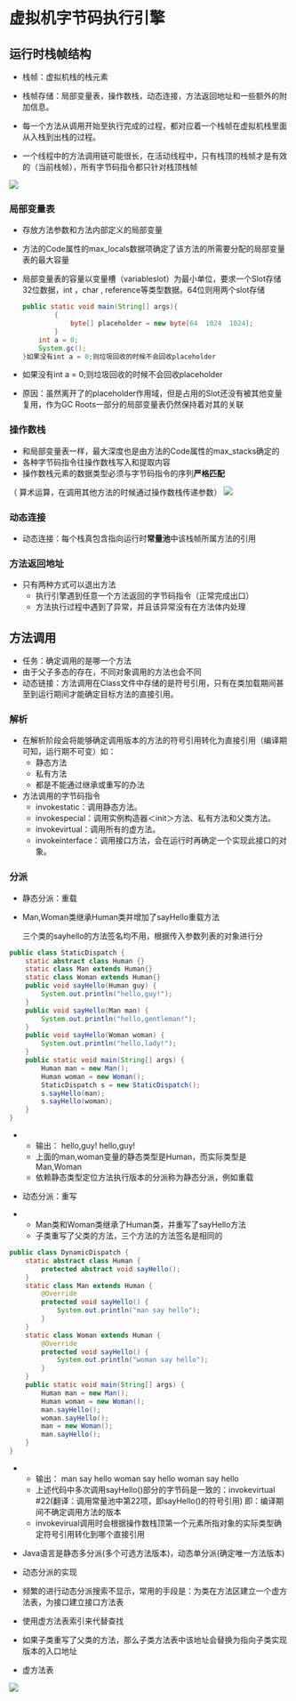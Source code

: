 # 虚拟机字节码执行引擎



## 运行时栈帧结构

* 栈帧：虚拟机栈的栈元素

* 栈帧存储：局部变量表，操作数栈，动态连接，方法返回地址和一些额外的附加信息。

* 每一个方法从调用开始至执行完成的过程，都对应着一个栈帧在虚拟机栈里面从入栈到出栈的过程。

* 一个线程中的方法调用链可能很长，在活动线程中，只有栈顶的栈帧才是有效的（当前栈帧），所有字节码指令都只针对栈顶栈帧

 ![](images/2021-04-20-17-12-49.png)
### 局部变量表

* 存放方法参数和方法内部定义的局部变量

* 方法的Code属性的max_locals数据项确定了该方法的所需要分配的局部变量表的最大容量

* 局部变量表的容量以变量槽（variableslot）为最小单位，要求一个Slot存储32位数据，int ，char , reference等类型数据。64位则用两个slot存储

  ```java
  public static void main(String[] args){
          {
              byte[] placeholder = new byte[64  1024  1024];
          }
      int a = 0;
      System.gc();
  }如果没有int a = 0;则垃圾回收的时候不会回收placeholder
  ```

* 如果没有int a = 0;则垃圾回收的时候不会回收placeholder

* 原因：虽然离开了的placeholder作用域，但是占用的Slot还没有被其他变量复用，作为GC Roots一部分的局部变量表仍然保持着对其的关联



### 操作数栈

* 和局部变量表一样，最大深度也是由方法的Code属性的max_stacks确定的
* 各种字节码指令往操作数栈写入和提取内容
* 操作数栈元素的数据类型必须与字节码指令的序列**严格匹配**

（ 算术运算，在调用其他方法的时候通过操作数栈传递参数）
![](images/2021-04-20-17-14-19.png)

### 动态连接

* 动态连接：每个栈真包含指向运行时**常量池**中该栈帧所属方法的引用



### 方法返回地址

* 只有两种方式可以退出方法
  * 执行引擎遇到任意一个方法返回的字节码指令（正常完成出口）
  * 方法执行过程中遇到了异常，并且该异常没有在方法体内处理



## 方法调用

* 任务：确定调用的是哪一个方法
* 由于父子多态的存在，不同对象调用的方法也会不同
* 动态链接：方法调用在Class文件中存储的是符号引用，只有在类加载期间甚至到运行期间才能确定目标方法的直接引用。

### 解析

* 在解析阶段会将能够确定调用版本的方法的符号引用转化为直接引用（编译期可知，运行期不可变）如：
  * 静态方法
  * 私有方法
  * 都是不能通过继承或重写的办法
* 方法调用的字节码指令
  * invokestatic：调用静态方法。 
  * invokespecial：调用实例构造器＜init＞方法、私有方法和父类方法。
  *  invokevirtual：调用所有的虚方法。 
  * invokeinterface：调用接口方法，会在运行时再确定一个实现此接口的对象。 



### 分派

* 静态分派：重载

* Man,Woman类继承Human类并增加了sayHello重载方法

  三个类的sayhello的方法签名均不用，根据传入参数列表的对象进行分

```java
public class StaticDispatch {
    static abstract class Human {}
    static class Man extends Human{}
    static class Woman extends Human{}
    public void sayHello(Human guy) {
    	System.out.println("hello,guy!");
    }
    public void sayHello(Man man) {
    	System.out.println("hello,gentleman!");
    }
    public void sayHello(Woman woman) {
    	System.out.println("hello,lady!");
    }
    public static void main(String[] args) {
        Human man = new Man();
        Human woman = new Woman();
        StaticDispatch s = new StaticDispatch();
        s.sayHello(man);
        s.sayHello(woman);
    }
}
```

- - 输出：
    hello,guy!
    hello,guy!
  - 上面的man,woman变量的静态类型是Human，而实际类型是Man,Woman
  - 依赖静态类型定位方法执行版本的分派称为静态分派，例如重载

- 动态分派：重写

- - Man类和Woman类继承了Human类，并重写了sayHello方法
  - 子类重写了父类的方法，三个方法的方法签名是相同的

```java
public class DynamicDispatch {
    static abstract class Human {
    	protected abstract void sayHello();
    }
    static class Man extends Human {
        @Override  
        protected void sayHello() {
        	System.out.println("man say hello");
        }
    }
    static class Woman extends Human {
        @Override  
        protected void sayHello() {
        	System.out.println("woman say hello");
        }
    }
    public static void main(String[] args) {
        Human man = new Man();
        Human woman = new Woman();
        man.sayHello();
        woman.sayHello();
        man = new Woman();
        man.sayHello();
    }
}
```

- - 输出：
    man say hello
    woman say hello
    woman say hello
  - 上述代码中多次调用sayHello()部分的字节码是一致的：invokevirtual #22(翻译：调用常量池中第22项，即sayHello()的符号引用)
    即：编译期间不确定调用方法的版本
  - invokevirual调用时会根据操作数栈顶第一个元素所指对象的实际类型确定符号引用转化到哪个直接引用

- Java语言是静态多分派(多个可选方法版本)，动态单分派(确定唯一方法版本)



* 动态分派的实现

  

* 频繁的进行动态分派搜索不显示，常用的手段是：为类在方法区建立一个虚方法表，为接口建立接口方法表

* 使用虚方法表索引来代替查找

* 如果子类重写了父类的方法，那么子类方法表中该地址会替换为指向子类实现版本的入口地址

* 虚方法表

![](images/2021-04-20-17-14-35.png)
